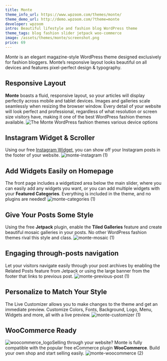 ```yaml
---
title: Monte
theme_info_url: https://www.wpzoom.com/themes/monte/
theme_demo_url: http://demo.wpzoom.com/?theme=monte
developer: wpzoom
intro: Beautiful lifestyle and fashion blog WordPress theme
theme_tags: blog fashion slider jetpack woo-commerce
image: /assets/themes/monte/screenshot.png
price: 69
---
```


<em>Monte</em> is an elegant magazine-style WordPress theme designed exclusively for fashion bloggers. Monte’s responsive layout looks beautiful on all devices and features pixel-perfect design & typography.

## Responsive Layout

**Monte** boasts a fluid, responsive layout, so your articles will display perfectly across mobile and tablet devices. Images and galleries scale seamlessly when resizing the browser window. Every detail of your website will look perfect and professional, regardless of what resolution or screen size visitors have, making it one of the best WordPress fashion themes available. ![The Monte WordPress fashion themes various device options ](https://www.wpzoom.com/wp-content/uploads/2015/12/monte-theme-responsive-1.png)

## Instagram Widget & Scroller

Using our free [Instagram Widget](https://www.wpzoom.com/plugins/instagram-widget/), you can show off your Instagram posts in the footer of your website. ![monte-instagram (1)](https://www.wpzoom.com/wp-content/uploads/2015/12/monte-instagram-1.png)

## Add Widgets Easily on Homepage

The front page includes a widgetized area below the main slider, where you can easily add any widgets you want, or you can add multiple widgets with your **Featured Categories**. Everything is included in the theme, and no plugins are needed! ![monte-categories (1)](https://www.wpzoom.com/wp-content/uploads/2015/12/monte-categories-1.png)

## Give Your Posts Some Style

Using the free **Jetpack** plugin, enable the **Tiled Galleries** feature and create beautiful mosaic galleries in your posts. No other WordPress fashion themes rival this style and class. ![monte-mosaic (1)](https://www.wpzoom.com/wp-content/uploads/2015/12/monte-mosaic-1.png)

## Engaging through-posts navigation

Let your visitors navigate easily through your post archives by enabling the Related Posts feature from Jetpack or using the large banner from the footer that links to previous post. ![monte-previous-post (1)](https://www.wpzoom.com/wp-content/uploads/2015/12/monte-previous-post-1.png)

## Personalize to Match Your Style

The Live Customizer allows you to make changes to the theme and get an immediate preview. Customize Colors, Fonts, Background, Logo, Menu, Widgets and more, all with a live preview. ![monte-customizer (1)](https://www.wpzoom.com/wp-content/uploads/2015/12/monte-customizer-1.png)

## WooCommerce Ready

![woocommerce_logo](https://www.wpzoom.com/wp-content/uploads/2015/06/woocommerce_logo-217x44.png)Selling through your website? Monte is fully compatible with the popular free eCommerce plugin **WooCommerce**. Build your own shop and start selling easily. ![monte-woocommerce (2)](https://www.wpzoom.com/wp-content/uploads/2015/12/monte-woocommerce-2.png)
